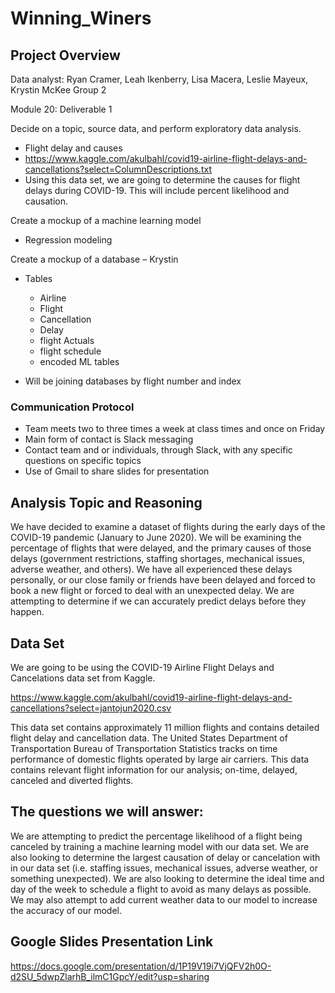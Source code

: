 # Winning_Winers
## Project Overview

Data analyst: Ryan Cramer, Leah Ikenberry, Lisa Macera, Leslie Mayeux, Krystin McKee
Group 2

Module 20: Deliverable 1
 
Decide on a topic, source data, and perform exploratory data analysis.
- Flight delay and causes
- https://www.kaggle.com/akulbahl/covid19-airline-flight-delays-and-cancellations?select=ColumnDescriptions.txt
- Using this data set, we are going to determine the causes for flight delays during COVID-19. This will include percent likelihood and causation.

Create a mockup of a machine learning model
- Regression modeling

Create a mockup of a database – Krystin

- Tables
   - Airline 
   - Flight
   - Cancellation
   - Delay 
   - flight Actuals
   - flight schedule
   - encoded ML tables
   
- Will be joining databases by flight number and index

### Communication Protocol
-	Team meets two to three times a week at class times and once on Friday
-	Main form of contact is Slack messaging
-	Contact team and or individuals, through Slack, with any specific questions on specific topics
-	Use of Gmail to share slides for presentation 

## Analysis Topic and Reasoning
We have decided to examine a dataset of flights during the early days of the COVID-19 pandemic (January to June 2020). We will be examining the percentage of flights that were delayed, and the primary causes of those delays (government restrictions, staffing shortages, mechanical issues, adverse weather, and others). We have all experienced these delays personally, or our close family or friends have been delayed and forced to book a new flight or forced to deal with an unexpected delay. We are attempting to determine if we can accurately predict delays before they happen.

## Data Set
We are going to be using the COVID-19 Airline Flight Delays and Cancelations data set from Kaggle.

https://www.kaggle.com/akulbahl/covid19-airline-flight-delays-and-cancellations?select=jantojun2020.csv

This data set contains approximately 11 million flights and contains detailed flight delay and cancellation data. The United States Department of Transportation Bureau of Transportation Statistics tracks on time performance of domestic flights operated by large air carriers. This data contains relevant flight information for our analysis; on-time, delayed, canceled and diverted flights.

## The questions we will answer:
We are attempting to predict the percentage likelihood of a flight being canceled by training a machine learning model with our data set. We are also looking to determine the largest causation of delay or cancelation with in our data set (i.e. staffing issues, mechanical issues, adverse weather, or something unexpected). We are also looking to determine the ideal time and day of the week to schedule a flight to avoid as many delays as possible. We may also attempt to add current weather data to our model to increase the accuracy of our model.

## Google Slides Presentation Link
https://docs.google.com/presentation/d/1P19V19i7VjQFV2h0O-d2SU_5dwpZlarhB_ilmC1GpcY/edit?usp=sharing


